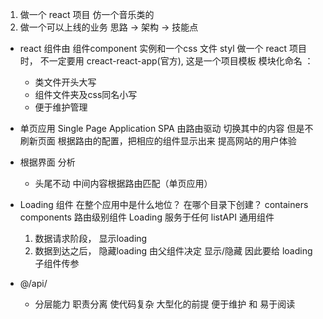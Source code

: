 1. 做一个 react 项目   仿一个音乐类的
2. 做一个可以上线的业务   思路 -> 架构 -> 技能点

- react 组件由 组件component 实例和一个css 文件 styl
  做一个 react 项目时， 不一定要用 creact-react-app(官方), 
  这是一个项目模板
  模块化命名 ：
    - 类文件开头大写
    - 组件文件夹及css同名小写
    - 便于维护管理

- 单页应用  Single Page Application SPA
    由路由驱动 切换其中的内容 但是不刷新页面 根据路由的配置，把相应的组件显示出来
    提高网站的用户体验

- 根据界面 分析
    - 头尾不动 中间内容根据路由匹配（单页应用）

- Loading 组件 在整个应用中是什么地位？
  在哪个目录下创建？
  containers
  components 路由级别组件
  Loading 服务于任何 listAPI 通用组件
  1. 数据请求阶段， 显示loading
  2. 数据到达之后， 隐藏loading
  由父组件决定 显示/隐藏 
  因此要给 loading 子组件传参

- @/api/
  - 分层能力  职责分离 使代码复杂
    大型化的前提
    便于维护 和 易于阅读